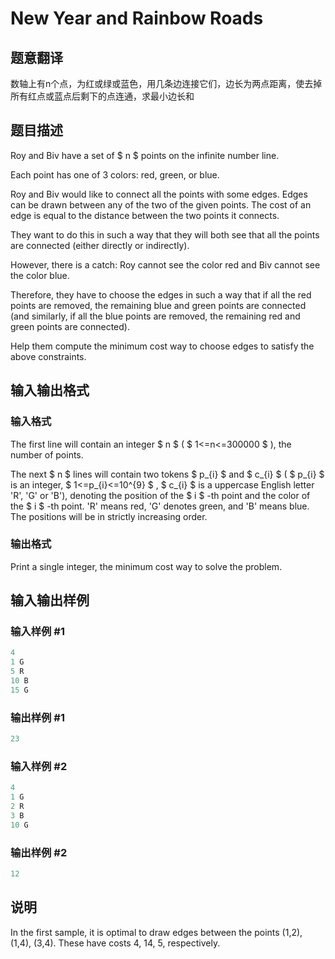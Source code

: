 # New Year and Rainbow Roads

## 题意翻译

数轴上有n个点，为红或绿或蓝色，用几条边连接它们，边长为两点距离，使去掉所有红点或蓝点后剩下的点连通，求最小边长和

## 题目描述

Roy and Biv have a set of $ n $ points on the infinite number line.

Each point has one of 3 colors: red, green, or blue.

Roy and Biv would like to connect all the points with some edges. Edges can be drawn between any of the two of the given points. The cost of an edge is equal to the distance between the two points it connects.

They want to do this in such a way that they will both see that all the points are connected (either directly or indirectly).

However, there is a catch: Roy cannot see the color red and Biv cannot see the color blue.

Therefore, they have to choose the edges in such a way that if all the red points are removed, the remaining blue and green points are connected (and similarly, if all the blue points are removed, the remaining red and green points are connected).

Help them compute the minimum cost way to choose edges to satisfy the above constraints.

## 输入输出格式

### 输入格式

The first line will contain an integer $ n $ ( $ 1<=n<=300000 $ ), the number of points.

The next $ n $ lines will contain two tokens $ p_{i} $ and $ c_{i} $ ( $ p_{i} $ is an integer, $ 1<=p_{i}<=10^{9} $ , $ c_{i} $ is a uppercase English letter 'R', 'G' or 'B'), denoting the position of the $ i $ -th point and the color of the $ i $ -th point. 'R' means red, 'G' denotes green, and 'B' means blue. The positions will be in strictly increasing order.

### 输出格式

Print a single integer, the minimum cost way to solve the problem.

## 输入输出样例

### 输入样例 #1

```cpp
4
1 G
5 R
10 B
15 G

```
### 输出样例 #1

```cpp
23

```
### 输入样例 #2

```cpp
4
1 G
2 R
3 B
10 G

```
### 输出样例 #2

```cpp
12

```
## 说明

In the first sample, it is optimal to draw edges between the points (1,2), (1,4), (3,4). These have costs 4, 14, 5, respectively.

